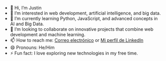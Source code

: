 - 👋 Hi, I’m Justin
- 👀 I’m interested in web development, artificial intelligence, and big data.
- 🌱 I’m currently learning Python, JavaScript, and advanced concepts in AI and Big Data.
- 💞️ I’m looking to collaborate on innovative projects that combine web development and machine learning.
- 📫 How to reach me: [Correo electrónico](mailto:25justin04@gmail.com) or [Mi perfil de LinkedIn](https://www.linkedin.com/in/justin-campuzano-n-5bbb182a3/)
- 😄 Pronouns: He/Him
- ⚡ Fun fact: I love exploring new technologies in my free time.


